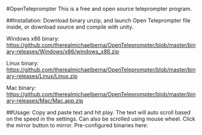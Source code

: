 #OpenTeleprompter
This is a free and open source teleprompter program.

##Installation:
Download binary unzip, and launch Open Teleprompter file inside, or download source and compile with unity.

Windows x86 binary: https://github.com/therealmichaelberna/OpenTeleprompter/blob/master/binary-releases/Windows/x86/windows_x86.zip

Linux binary: https://github.com/therealmichaelberna/OpenTeleprompter/blob/master/binary-releases/Linux/Linux.zip

Mac binary: https://github.com/therealmichaelberna/OpenTeleprompter/blob/master/binary-releases/Mac/Mac.app.zip

##Usage:
Copy and paste text and hit play. The text will auto scroll based on the speed in the settings. Can also be scrolled using mouse wheel.
Click the mirror button to mirror.
Pre-configured binaries here:

